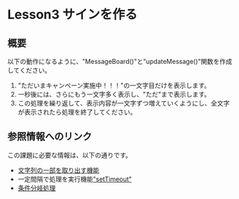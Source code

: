 # Lesson3 サインを作る

## 概要
以下の動作になるように、"MessageBoard()"と"updateMessage()"関数を作成してください。
1. "ただいまキャンペーン実施中！！！"の一文字目だけを表示します。
1. 一秒後には、さらにもう一文字多く表示し、"ただ"まで表示します。
1. この処理を繰り返して、表示内容が一文字ずつ増えていくようにし、全文字が表示されたら処理を終了してください。

## 参照情報へのリンク
この課題に必要な情報は、以下の通りです。

* [文字列の一部を取り出す機能](http://www.pori2.net/js/number/8.html)
* 一定間隔で処理を実行機能["setTimeout"](http://www.pori2.net/js/timer/2.html)
* [条件分岐処理](http://www.pori2.net/js/kihon/10.html)
